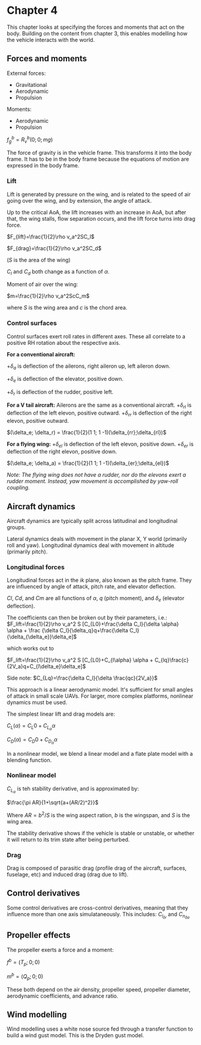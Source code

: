 <script type="text/x-mathjax-config">
  MathJax.Hub.Config({tex2jax: {inlineMath: [['$','$'], ['\\(','\\)']]}});
</script>
<script type="text/javascript"
  src="https://cdnjs.cloudflare.com/ajax/libs/mathjax/2.7.1/MathJax.js?config=TeX-AMS-MML_HTMLorMML">
</script>
<style>
  .MathJax{
    font-size: 150% !important;
  }
  </style>
# Chapter 4
This chapter looks at specifying the forces and moments that act on the body. Building on the content from chapter 3, this enables modelling how the vehicle interacts with the world.

## Forces and moments
External forces:
* Gravitational
* Aerodynamic
* Propulsion

Moments:
* Aerodynamic 
* Propulsion

$f_g^b=R_v^b(0;0;mg)$

The force of gravity is in the vehicle frame. This transforms it into the body frame. It has to be in the body frame because the equations of motion are expressed in the body frame.

### Lift
Lift is generated by pressure on the wing, and is related to the speed of air going over the wing, and by extension, the angle of attack. 

Up to the critical AoA, the lift increases with an increase in AoA, but after that, the wing stalls, flow separation occurs, and the lift force turns into drag force. 

$F_{lift}=\frac{1}{2}\rho v_a^2SC_l$

$F_{drag}=\frac{1}{2}\rho v_a^2SC_d$

($S$ is the area of the wing)

$C_l$ and $C_d$ both change as a function of $\alpha$.

Moment of air over the wing:

$m=\frac{1}{2}\rho v_a^2ScC_m$

where $S$ is the wing area and $c$ is the chord area.

### Control surfaces
Control surfaces exert roll rates in different axes. These all correlate to a positive RH rotation about the respective axis.


**For a conventional aircraft:**

$+\delta_a$ is deflection of the ailerons, right aileron up, left aileron down.

$+\delta_e$ is deflection of the elevator, positive down.

$+\delta_r$ is deflection of the rudder, positive left.

**For a V tail aircraft:**
Ailerons are the same as a conventional aircraft.
$+\delta_{rl}$ is deflection of the left elevon, positive outward.
$+\delta_{rr}$ is deflection of the right elevon, positive outward.

$(\delta_e; \delta_r) = \frac{1}{2}(1 1; 1 -1)(\delta_{rr};\delta_{rl})$

**For a flying wing:**
$+\delta_{el}$ is deflection of the left elevon, positive down.
$+\delta_{er}$ is deflection of the right elevon, positive down.

$(\delta_e; \delta_a) = \frac{1}{2}(1 1; 1 -1)(\delta_{er};\delta_{el})$

*Note: The flying wing does not have a rudder, nor do the elevons exert a rudder moment. Instead, yaw movement is accomplished by yaw-roll coupling.* 

## Aircraft dynamics
Aircraft dynamics are typically split across latitudinal and longitudinal groups.

Lateral dynamics deals with movement in the planar X, Y world (primarily roll and yaw). Longitudinal dynamics deal with movement in altitude (primarily pitch).
### Longitudinal forces
Longitudinal forces act in the $ik$ plane, also known as the pitch frame. They are influenced by angle of attack, pitch rate, and elevator deflection. 

$Cl$, $Cd$, and $Cm$ are all functions of $\alpha$, $q$ (pitch moment), and $\delta_e$ (elevator deflection).

The coefficients can then be broken out by their parameters, i.e.:
$F_lift=\frac{1}{2}\rho v_a^2 S [C_{L0}+\frac{\delta C_l}{\delta \alpha} \alpha + \frac {\delta C_l}{\delta_q}q+\frac{\delta C_l}{\delta_{\delta_e}}\delta_e]$

which works out to

$F_lift=\frac{1}{2}\rho v_a^2 S [C_{L0}+C_{l\alpha} \alpha + C_{lq}\frac{c}{2V_a}q+C_{l\delta_e}\delta_e]$

Side note: $C_{Lq}=\frac{\delta C_l}{\delta \frac{qc}{2V_a}}$

This approach is a linear aerodynamic model. It's sufficient for small angles of attack in small scale UAVs. For larger, more complex platforms, nonlinear dynamics must be used. 

The simplest linear lift and drag models are:

$C_L(\alpha)=C_L0+C_{L_\alpha}\alpha$

$C_D(\alpha)=C_D0+C_{D_\alpha}\alpha$

In a nonlinear model, we blend a linear model and a flate plate model with a blending function.

### Nonlinear model
$C_{L_{\alpha}}$ is teh stability derivative, and is approximated by:

$\frac{\pi AR}{1+\sqrt{a+(AR/2)^2}}$

Where $AR=b^2/S$ is the wing aspect ration, $b$ is the wingspan, and $S$ is the wing area.

The stability derivative shows if the vehicle is stable or unstable, or whether it will return to its trim state after being perturbed. 

### Drag
Drag is composed of parasitic drag (profile drag of the aircraft, surfaces, fuselage, etc) and induced drag (drag due to lift).

## Control derivatives
Some control derivatives are cross-control derivatives, meaning that they influence more than one axis simulataneously. This includes: $C_{l_{\delta r}}$ and $C_{n_{\delta a}}$

## Propeller effects
The propeller exerts a force and a moment:

$f^b=(T_p;0;0)$

$m^b=(Q_p;0;0)$

These both depend on the air density, propeller speed, propeller diameter, aerodynamic coefficients, and advance ratio.

## Wind modelling
Wind modelling uses a white nose source fed through a transfer function to build a wind gust model. 
This is the Dryden gust model.